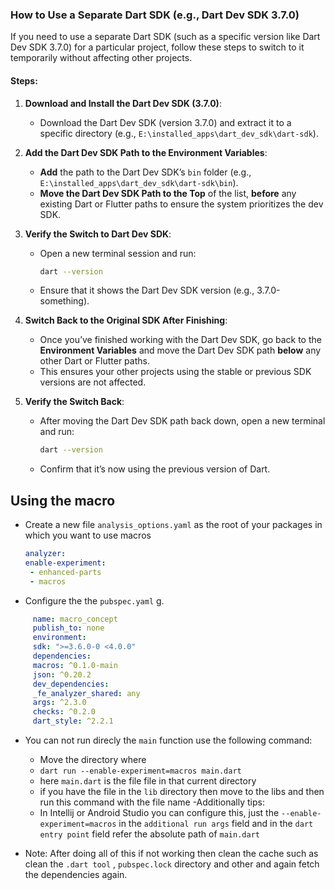 ### How to Use a Separate Dart SDK (e.g., Dart Dev SDK 3.7.0)

If you need to use a separate Dart SDK (such as a specific version like Dart Dev SDK 3.7.0) for a particular project, follow these steps to switch to it temporarily without affecting other projects.

#### Steps:

1. **Download and Install the Dart Dev SDK (3.7.0)**:
   - Download the Dart Dev SDK (version 3.7.0) and extract it to a specific directory (e.g., `E:\installed_apps\dart_dev_sdk\dart-sdk`).

2. **Add the Dart Dev SDK Path to the Environment Variables**:
   - **Add** the path to the Dart Dev SDK’s `bin` folder (e.g., `E:\installed_apps\dart_dev_sdk\dart-sdk\bin`).
   - **Move the Dart Dev SDK Path to the Top** of the list, **before** any existing Dart or Flutter paths to ensure the system prioritizes the dev SDK.

3. **Verify the Switch to Dart Dev SDK**:
   - Open a new terminal session and run:
     ```bash
     dart --version
     ```
   - Ensure that it shows the Dart Dev SDK version (e.g., 3.7.0-something).

4. **Switch Back to the Original SDK After Finishing**:
   - Once you’ve finished working with the Dart Dev SDK, go back to the **Environment Variables** and move the Dart Dev SDK path **below** any other Dart or Flutter paths.
   - This ensures your other projects using the stable or previous SDK versions are not affected.

5. **Verify the Switch Back**:
   - After moving the Dart Dev SDK path back down, open a new terminal and run:
     ```bash
     dart --version
     ```
   - Confirm that it’s now using the previous version of Dart.


## Using the macro
- Create a new file `analysis_options.yaml` as the root of your packages in which you want to use macros
   ```yaml
   analyzer:
  enable-experiment:
    - enhanced-parts
    - macros
   ```
- Configure the the `pubspec.yaml` g.
 ```yaml
      name: macro_concept
      publish_to: none
      environment:
      sdk: ">=3.6.0-0 <4.0.0"
      dependencies:
      macros: ^0.1.0-main
      json: ^0.20.2 
      dev_dependencies:
      _fe_analyzer_shared: any
      args: ^2.3.0
      checks: ^0.2.0
      dart_style: ^2.2.1
   ```

 - You can not run direcly the `main` function  use the  following command:
   - Move the directory where 
   - `dart run --enable-experiment=macros main.dart`
   - here `main.dart` is the file file in that current directory
   - if you have the file in the `lib` directory then move to the libs and then run this command with the file name
-Additionally tips:
   - In Intellij or Android Studio you can configure
   this, just the `--enable-experiment=macros` in the `additional run args` field and in the `dart entry point` field refer the absolute path of `main.dart`

- Note: After doing all of this if not working then 
clean the cache such as clean the `.dart tool` , `pubspec.lock` directory and other and again fetch the dependencies again.